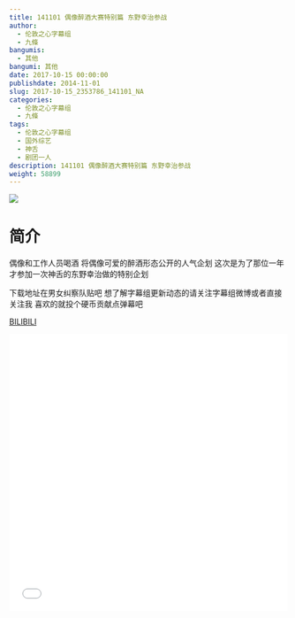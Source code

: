 ```yaml
---
title: 141101 偶像醉酒大赛特别篇 东野幸治参战
author: 
  - 伦敦之心字幕组
  - 九條
bangumis: 
  - 其他
bangumi: 其他
date: 2017-10-15 00:00:00
publishdate: 2014-11-01
slug: 2017-10-15_2353786_141101_NA
categories: 
  - 伦敦之心字幕组
  - 九條
tags: 
  - 伦敦之心字幕组
  - 国外综艺
  - 神舌
  - 剧团一人
description: 141101 偶像醉酒大赛特别篇 东野幸治参战
weight: 58899
---
```


![](https://i.imgur.com/QXoJynr.jpg)

# 简介  
偶像和工作人员喝酒 将偶像可爱的醉酒形态公开的人气企划 这次是为了那位一年才参加一次神舌的东野幸治做的特别企划 
下载地址在男女纠察队贴吧 想了解字幕组更新动态的请关注字幕组微博或者直接关注我 喜欢的就投个硬币贡献点弹幕吧

  [BILIBILI](https://www.bilibili.com/video/av2353786/)


  <iframe src="//www.bilibili.com/html/html5player.html?cid=3677232&aid=2353786" width="100%" height="500" frameborder="0" allowfullscreen="allowfullscreen"></iframe>
